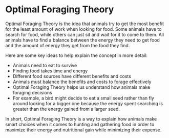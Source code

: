 # Optimal Foraging Theory

Optimal Foraging Theory is the idea that animals try to get the most benefit for the least amount of work when looking for food. Some animals have to search for food, while others can just sit and wait for it to come to them. All animals have to find a balance between the energy they need to get food and the amount of energy they get from the food they find. 

Here are some key ideas to help explain the concept in more detail: 

* Animals need to eat to survive
* Finding food takes time and energy
* Different food sources have different benefits and costs
* Animals must balance the benefits and costs to forage effectively
* Optimal Foraging Theory helps us understand how animals make foraging decisions
* For example, a bird might decide to eat a small seed rather than fly around looking for a bigger one because the energy spent searching is greater than the energy gained from a larger seed. 

In short, Optimal Foraging Theory is a way to explain how animals make smart choices when it comes to hunting and gathering food in order to maximize their energy and nutritional gain while minimizing their expense.
